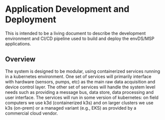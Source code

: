 # Application Development and Deployment

This is intended to be a living document to describe the development environment and CI/CD pipeline used to build and deploy the envDS/MSP applications. 

## Overview

The system is designed to be modular, using containerized services running in a kubernetes environment. One set of services will primarily interface with hardware (sensors, pumps, etc) as the main raw data acquisition and device control layer. The other set of services will handle the system level needs such as providing a message bus, data store, data processing and user interface. The services will run in some version of kubernetes: on field computers we use k3d (containerized k3s) and on larger clusters we use k3s (on-prem) or a managed variant (e.g., EKS) as provided by a commercial cloud vendor.   